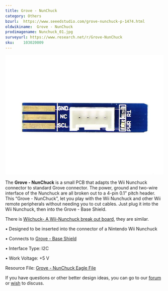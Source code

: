 ```yaml
---
title: Grove - NunChuck
category: Others
bzurl:  https://www.seeedstudio.com/grove-nunchuck-p-1474.html
oldwikiname:  Grove - NunChuck
prodimagename: Nunchuck_01.jpg
surveyurl: https://www.research.net/r/Grove-NunChuck
sku:    103020009
---
```

![](https://github.com/SeeedDocument/Grove-NunChuck/raw/master/img/Nunchuck_01.jpg)

The **Grove - NunChuck** is a small PCB that adapts the Wii Nunchuck connector to standard Grove connector. The power, ground and two-wire interface of the Nunchuck are all broken out to a 4-pin 0.1" pitch header.
This “Grove - NunChuck”, let you play with the Wii Nunchuck and other Wii remote peripherals without needing you to cut cables. Just plug it into the Wii Nunchuck, then into the  Grove - Base Shield.


There is [Wiichuck- A Wii-Nunchuck break out board](http://www.seeedstudio.com/depot/wiichuck-a-wiinunchuck-break-out-board-p-586.html?cPath=175_177), they are similar.

• Designed to be inserted into the connector of a Nintendo Wii Nunchuck

• Connects to [Grove  - Base Shield](/Grove-Base_Shield "Grove - Base Shield")

• Interface Type: I2C

• Work Voltage: +5 V

Resource File: [Grove - NunChuck Eagle File](https://github.com/SeeedDocument/Grove-NunChuck/raw/master/res/Grove-NunChuck_Eagle_File.zip)

If you have questions or other better design ideas, you can go to our [forum](http://www.seeedstudio.com/forum) or [wish](http://wish.seeedstudio.com) to discuss.
